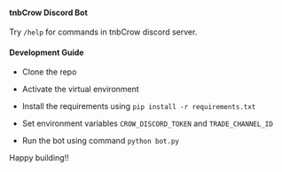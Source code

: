 #### tnbCrow Discord Bot

Try `/help` for commands in tnbCrow discord server.

#### Development Guide

- Clone the repo

- Activate the virtual environment

- Install the requirements using `pip install -r requirements.txt`

- Set environment variables `CROW_DISCORD_TOKEN` and `TRADE_CHANNEL_ID`

- Run the bot using command `python bot.py`

Happy building!!